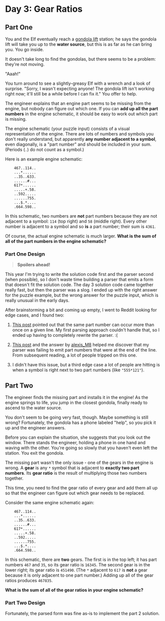 # Day 3: Gear Ratios

## Part One

You and the Elf eventually reach a [gondola lift](https://en.wikipedia.org/wiki/Gondola_lift)
station; he says the gondola lift will take you up to the **water source**,
but this is as far as he can bring you. You go inside.

It doesn't take long to find the gondolas, but there seems to be a
problem: they're not moving.

"Aaah!"

You turn around to see a slightly-greasy Elf with a wrench and a look of
surprise. "Sorry, I wasn't expecting anyone! The gondola lift isn't
working right now; it'll still be a while before I can fix it." You
offer to help.

The engineer explains that an engine part seems to be missing from the
engine, but nobody can figure out which one. If you can **add up all the
part numbers** in the engine schematic, it should be easy to work out
which part is missing.

The engine schematic (your puzzle input) consists of a visual
representation of the engine. There are lots of numbers and symbols you
don't really understand, but apparently **any number adjacent to a
symbol**, even diagonally, is a "part number" and should be included in
your sum. (Periods (`.`) do not count as a symbol.)

Here is an example engine schematic:

```
    467..114..
    ...*......
    ..35..633.
    ......#...
    617*......
    .....+.58.
    ..592.....
    ......755.
    ...$.*....
    .664.598..
```

In this schematic, two numbers are **not** part numbers because they are
not adjacent to a symbol: `114` (top right) and `58` (middle right).
Every other number is adjacent to a symbol and so **is** a part number;
their sum is `4361`.

Of course, the actual engine schematic is much larger. **What is the sum
of all of the part numbers in the engine schematic?**

### Part One Design

> **Spoilers ahead!**

This year I'm trying to write the solution code first and the parser
second (when possible), so I don't waste time building a parser that
emits a form that doesn't fit the solution code. The day 3 solution
code came together really fast, but then the parser was a slog. I
ended up with the right answer for the puzzle example, but the wrong
answer for the puzzle input, which is really unusual in the early days.

After brainstorming a bit and coming up empty, I went to Reddit
looking for edge cases, and I found two:

1. [This post](https://www.reddit.com/r/adventofcode/comments/189nkdj/2023_day_3_lost_85_minutes_to_a_oneline_mistake/)
pointed out that the same part number can occur more than once on a
given line. My first parsing approach couldn't handle that, so I ended
up having to completely rewrite the parser. :(

2. [This post](https://www.reddit.com/r/adventofcode/comments/189o46a/right_on_test_input_but_not_real_input/)
and the answer by [alexis\_M8](https://www.reddit.com/user/alexis_M8)
helped me discover that my parser was failing to emit part numbers
that were at the end of the line. From subsequent reading, a lot of
people tripped on this one.

3. I didn't have this issue, but a third edge case a lot of people
are hitting is when a symbol is right next to two part numbers (like
`"555*121"`).

## Part Two

The engineer finds the missing part and installs it in the engine! As
the engine springs to life, you jump in the closest gondola, finally
ready to ascend to the water source.

You don't seem to be going very fast, though. Maybe something is still
wrong? Fortunately, the gondola has a phone labeled "help", so you pick
it up and the engineer answers.

Before you can explain the situation, she suggests that you look out the
window. There stands the engineer, holding a phone in one hand and
waving with the other. You're going so slowly that you haven't even left
the station. You exit the gondola.

The missing part wasn't the only issue - one of the gears in the engine
is wrong. A **gear** is any `*` symbol that is adjacent to **exactly two
part numbers**. Its **gear ratio** is the result of multiplying those two
numbers together.

This time, you need to find the gear ratio of every gear and add them
all up so that the engineer can figure out which gear needs to be
replaced.

Consider the same engine schematic again:

```
    467..114..
    ...*......
    ..35..633.
    ......#...
    617*......
    .....+.58.
    ..592.....
    ......755.
    ...$.*....
    .664.598..
```

In this schematic, there are **two** gears. The first is in the top left;
it has part numbers `467` and `35`, so its gear ratio is `16345`. The
second gear is in the lower right; its gear ratio is `451490`. (The `*`
adjacent to `617` is **not** a gear because it is only adjacent to one
part number.) Adding up all of the gear ratios produces `467835`.

**What is the sum of all of the gear ratios in your engine schematic?**

### Part Two Design

Fortunately, the parsed form was fine as-is to implement the part
2 solution.

